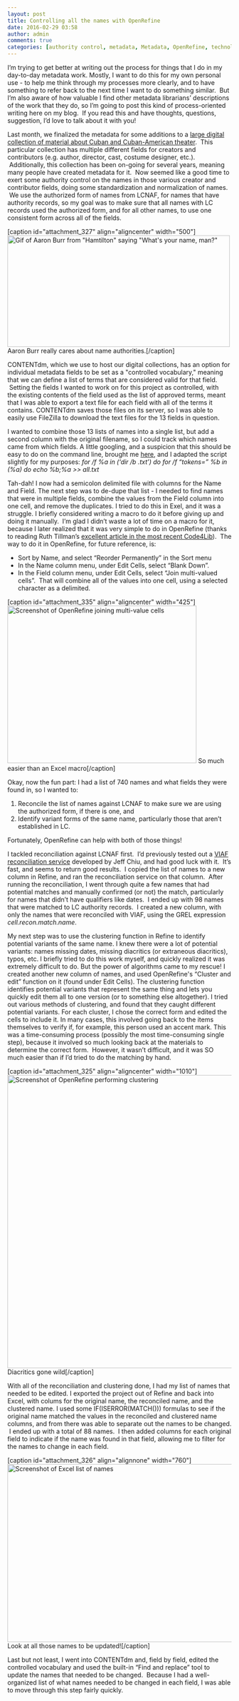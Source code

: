 ```yaml
---
layout: post
title: Controlling all the names with OpenRefine
date: 2016-02-29 03:58
author: admin
comments: true
categories: [authority control, metadata, Metadata, OpenRefine, technology, work]
---
```

<span style="font-weight: 400;">I’m trying to get better at writing out the process for things that I do in my day-to-day metadata work. Mostly, I want to do this for my own personal use - to help me think through my processes more clearly, and to have something to refer back to the next time I want to do something similar.  But I’m also aware of how valuable I find other metadata librarians’ descriptions of the work that they do, so I’m going to post this kind of process-oriented writing here on my blog.  If you read this and have thoughts, questions, suggestion, I’d love to talk about it with you!</span>

<span style="font-weight: 400;">Last month, we finalized the metadata for some additions to a <a href="http://merrick.library.miami.edu/cubanHeritage/theater/" target="_blank" rel="noopener">large digital collection of material about Cuban and Cuban-American theater</a></span><span style="font-weight: 400;">.  This particular collection has multiple different fields for creators and contributors (e.g. author, director, cast, costume designer, etc.).  Additionally, this collection has been on-going for several years, meaning many people have created metadata for it.  Now seemed like a good time to exert some authority control on the names in those various creator and contributor fields, doing some standardization and normalization of names.  We use the authorized form of names from LCNAF, for names that have authority records, so my goal was to make sure that all names with LC records used the authorized form, and for all other names, to use one consistent form across all of the fields.</span>

[caption id="attachment_327" align="aligncenter" width="500"]<a href="https://elliotdwilliams.com/wp-content/uploads/2016/02/hamname.gif" rel="attachment wp-att-327"><img class="size-full wp-image-327" src="https://elliotdwilliams.com/wp-content/uploads/2016/02/hamname.gif" alt="Gif of Aaron Burr from &quot;Hamtilton&quot; saying &quot;What's your name, man?&quot;" width="500" height="250" /></a> Aaron Burr really cares about name authorities.[/caption]

<span style="font-weight: 400;">CONTENTdm, which we use to host our digital collections, has an option for individual metadata fields to be set as a "controlled vocabulary," meaning that we can define a list of terms that are considered valid for that field.  Setting the fields I wanted to work on for this project as controlled, with the existing contents of the field used as the list of approved terms, meant that I was able to export a text file for each field with all of the terms it contains. CONTENTdm saves those files on its server, </span><span style="font-weight: 400;">so I was able to easily use FileZilla to download the text files for the 13 fields in question.  </span>

<span style="font-weight: 400;">I wanted to combine those 13 lists of names into a single list, but add a second column with the original filename, so I could track which names came from which fields. A little googling, and a suspicion that this should be easy to do on the command line, brought me <a href="https://community.spiceworks.com/topic/322603-merge-csv-files-and-create-a-column-with-the-filename-from-the-original-file" target="_blank" rel="noopener">here</a></span><span style="font-weight: 400;">, and I adapted the script slightly for my purposes: </span><em><span style="font-weight: 400;">for /f %a in (‘dir /b *.txt’) do for /f “tokens=*” %b in (%a) do echo %b;%a &gt;&gt; all.txt</span></em>

<span style="font-weight: 400;">Tah-dah! I now had a semicolon delimited file with columns for the Name and Field. The next step was to de-dupe that list - I needed to find names that were in multiple fields, combine the values from the Field column into one cell, and remove the duplicates. I tried to do this in Exel, and it was a struggle. I briefly considered writing a macro to do it before giving up and doing it manually.  I’m glad I didn’t waste a lot of time on a macro for it, because I later realized that it was very simple to do in OpenRefine (thanks to reading Ruth Tillman’s <a href="http://journal.code4lib.org/articles/11179" target="_blank" rel="noopener">excellent article in the most recent Code4Lib</a>).  The way to do it in OpenRefine, for future reference, is: </span>
<ul>
 	<li style="font-weight: 400;"><span style="font-weight: 400;">Sort by Name, and select “Reorder Permanently” in the Sort menu</span></li>
 	<li style="font-weight: 400;"><span style="font-weight: 400;">In the Name column menu, under Edit Cells, select “Blank Down”.  </span></li>
 	<li style="font-weight: 400;"><span style="font-weight: 400;">In the Field column menu, under Edit Cells, select “Join multi-valued cells”.  That will combine all of the values into one cell, using a selected character as a delimited.</span></li>
</ul>
[caption id="attachment_335" align="aligncenter" width="425"]<a href="https://elliotdwilliams.com/wp-content/uploads/2016/02/OpenRefine_JoinMultiValue.png" rel="attachment wp-att-335"><img class=" wp-image-335" src="https://elliotdwilliams.com/wp-content/uploads/2016/02/OpenRefine_JoinMultiValue.png" alt="Screenshot of OpenRefine joining multi-value cells" width="425" height="353" /></a> So much easier than an Excel macro[/caption]

<span style="font-weight: 400;">Okay, now the fun part: I had a list of 740 names and what fields they were found in, so I wanted to: </span>
<ol>
 	<li style="font-weight: 400;"><span style="font-weight: 400;">Reconcile the list of names against LCNAF to make sure we are using the authorized form, if there is one, and</span></li>
 	<li style="font-weight: 400;"><span style="font-weight: 400;">Identify variant forms of the same name, particularly those that aren’t established in LC.</span></li>
</ol>
<span style="font-weight: 400;">Fortunately, OpenRefine can help with both of those things!</span>

<span style="font-weight: 400;">I tackled reconciliation against LCNAF first.  I’d previously tested out a <a href="https://github.com/codeforkjeff/refine_viaf" target="_blank" rel="noopener">VIAF reconciliation service</a> developed by Jeff Chiu</span><span style="font-weight: 400;">, and had good luck with it.  It’s fast, and seems to return good results.  I copied the list of names to a new column in Refine, and ran the reconciliation service on that column.  After running the reconciliation, I went through quite a few names that had potential matches and manually confirmed (or not) the match, particularly for names that didn’t have qualifiers like dates.  I ended up with 98 names that were matched to LC authority records.  I created a new column, with only the names that were reconciled with VIAF, using the GREL expression </span><span style="font-weight: 400;"><em>cell.recon.match.name</em>.</span>

<span style="font-weight: 400;">My next step was to use the clustering function in Refine to identify potential variants of the same name. I knew there were a lot of potential variants: names missing dates, missing diacritics (or extraneous diacritics), typos, etc. I briefly tried to do this work myself, and quickly realized it was extremely difficult to do. But the power of algorithms came to my rescue! I created another new column of names, and used OpenRefine's “Cluster and edit” function on it (found under Edit Cells). The clustering function identifies potential variants that represent the same thing and lets you quickly edit them all to one version (or to something else altogether). I tried out various methods of clustering, and found that they caught different potential variants. For each cluster, I chose the correct form and edited the cells to include it. In many cases, this involved going back to the items themselves to verify if, for example, this person used an accent mark. This was a time-consuming process (possibly the most time-consuming single step), because it involved so much looking back at the materials to determine the correct form.  However, it wasn’t difficult, and it was SO much easier than if I’d tried to do the matching by hand.</span>

[caption id="attachment_325" align="aligncenter" width="1010"]<a href="https://elliotdwilliams.com/wp-content/uploads/2016/02/OpenRefine_Cluster.png" rel="attachment wp-att-325"><img class="wp-image-325 size-full" src="https://elliotdwilliams.com/wp-content/uploads/2016/02/OpenRefine_Cluster.png" alt="Screenshot of OpenRefine performing clustering" width="1010" height="657" /></a> Diacritics gone wild[/caption]

<span style="font-weight: 400;">With all of the reconciliation and clustering done, I had my list of names that needed to be edited. I exported the project out of Refine and back into Excel, with colums for the original name, the reconciled name, and the clustered name. I used some IF(ISERROR(MATCH())) formulas to see if the original name matched the values in the reconciled and clustered name columns, and from there was able to separate out the names to be changed.  I ended up with a total of 88 names.  I then added columns for each original field to indicate if the name was found in that field, allowing me to filter for the names to change in each field.</span>

[caption id="attachment_326" align="alignnone" width="760"]<a href="https://elliotdwilliams.com/wp-content/uploads/2016/02/Excel_ListToChange.png" rel="attachment wp-att-326"><img class="size-large wp-image-326" src="https://elliotdwilliams.com/wp-content/uploads/2016/02/Excel_ListToChange-1024x537.png" alt="Screenshot of Excel list of names" width="760" height="399" /></a> Look at all those names to be updated![/caption]

<span style="font-weight: 400;">Last but not least, I went into CONTENTdm and, field by field, edited the controlled vocabulary and used the built-in “Find and replace” tool to update the names that needed to be changed.  Because I had a well-organized list of what names needed to be changed in each field, I was able to move through this step fairly quickly. </span>
